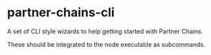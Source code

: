 # partner-chains-cli

A set of CLI style wizards to help getting started with Partner Chains.

These should be integrated to the node executable as subcommands.

